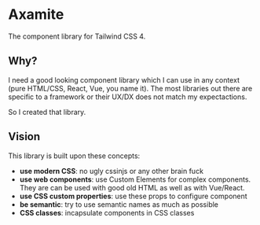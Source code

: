 # Axamite

The component library for Tailwind CSS 4.

## Why?

I need a good looking component library which I can use in any context (pure HTML/CSS, React, Vue, you name it).
The most libraries out there are specific to a framework or their UX/DX does not match my expectactions.

So I created that library.

## Vision

This library is built upon these concepts:

- **use modern CSS**: no ugly cssinjs or any other brain fuck
- **use web components**: use Custom Elements for complex components. They are can be used with good old HTML as well as with Vue/React.
- **use CSS custom properties**: use these props to configure component
- **be semantic**: try to use semantic names as much as possible
- **CSS classes**: incapsulate components in CSS classes

